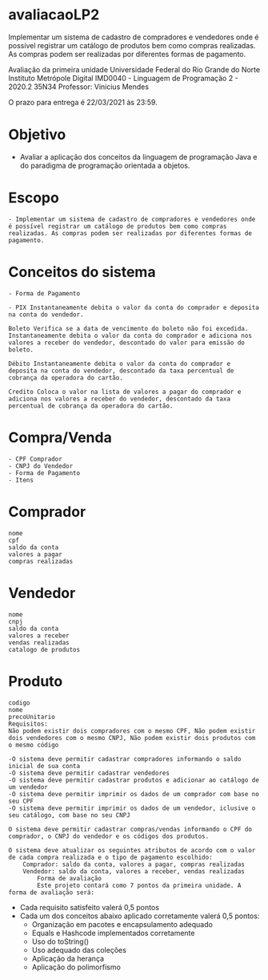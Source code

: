 # avaliacaoLP2
Implementar um sistema de cadastro de compradores e vendedores onde é possível registrar um catálogo de produtos bem como compras realizadas. As compras podem ser realizadas por diferentes formas de pagamento.


Avaliação da primeira unidade
Universidade Federal do Rio Grande do Norte
Instituto Metrópole Digital
IMD0040 - Linguagem de Programação 2 - 2020.2 35N34
Professor: Vinicius Mendes


O prazo para entrega é 22/03/2021 às 23:59.

# Objetivo
   - Avaliar a aplicação dos conceitos da linguagem de programação Java e do paradigma de programação orientada a objetos.

# Escopo
    - Implementar um sistema de cadastro de compradores e vendedores onde é possível registrar um catálogo de produtos bem como compras realizadas. As compras podem ser realizadas por diferentes formas de pagamento.

# Conceitos do sistema
    - Forma de Pagamento

    - PIX Instantaneamente debita o valor da conta do comprador e deposita na conta do vendedor.

    Boleto Verifica se a data de vencimento do boleto não foi excedida. Instantaneamente debita o valor da conta do comprador e adiciona nos valores a receber do vendedor, descontado do valor para emissão do boleto.

    Débito Instantaneamente debita o valor da conta do comprador e deposita na conta do vendedor, descontado da taxa percentual de cobrança da operadora do cartão.

    Credito Coloca o valor na lista de valores a pagar do comprador e adiciona nos valores a receber do vendedor, descontado da taxa percentual de cobrança da operadora do cartão.

# Compra/Venda
    - CPF Comprador
    - CNPJ do Vendedor
    - Forma de Pagamento
    - Itens

# Comprador
    nome
    cpf
    saldo da conta
    valores a pagar
    compras realizadas
    
# Vendedor
    nome
    cnpj
    saldo da conta
    valores a receber
    vendas realizadas
    catalogo de produtos

# Produto
    codigo
    nome
    precoUnitario
    Requisitos:
    Não podem existir dois compradores com o mesmo CPF, Não podem existir dois vendedores com o mesmo CNPJ, Não podem existir dois produtos com o mesmo código

    -O sistema deve permitir cadastrar compradores informando o saldo inicial de sua conta
    -O sistema deve permitir cadastrar vendedores
    -O sistema deve permitir cadastrar produtos e adicionar ao catálogo de um vendedor
    -O sistema deve permitir imprimir os dados de um comprador com base no seu CPF
    -O sistema deve permitir imprimir os dados de um vendedor, iclusive o seu catálogo, com base no seu CNPJ

    O sistema deve permitir cadastrar compras/vendas informando o CPF do comprador, o CNPJ do vendedor e os códigos dos produtos.

    O sistema deve atualizar os seguintes atributos de acordo com o valor de cada compra realizada e o tipo de pagamento escolhido:
        Comprador: saldo da conta, valores a pagar, compras realizadas
        Vendedor: saldo da conta, valores a receber, vendas realizadas
            Forma de avaliação
            Este projeto contará como 7 pontos da primeira unidade. A forma de avaliação será:

* Cada requisito satisfeito valerá 0,5 pontos
* Cada um dos conceitos abaixo aplicado corretamente valerá 0,5 pontos:
    - Organização em pacotes e encapsulamento adequado
    - Equals e Hashcode implementados corretamente
    - Uso do toString()
    - Uso adequado das coleções
    - Aplicação da herança
    - Aplicação do polimorfismo